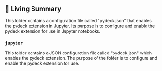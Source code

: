 

<!-- Living README Summary -->
## 🌳 Living Summary

This folder contains a configuration file called "pydeck.json" that enables the pydeck extension in Jupyter. Its purpose is to configure and enable the pydeck extension for use in Jupyter notebooks.


### `jupyter`

This folder contains a JSON configuration file called "pydeck.json" which enables the pydeck extension. The purpose of the folder is to configure and enable the pydeck extension for use.

<!-- Living README Summary -->